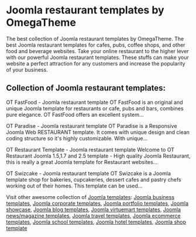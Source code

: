 # Joomla restaurant templates by OmegaTheme
The best collection of Joomla restaurant templates by OmegaTheme. The best Joomla restaurant templates for cafes, pubs, coffee shops, and other food and beverage websites. Take your online restaurant to the higher lever with our powerful Joomla restaurant templates. These stuffs can make your website a perfect attraction for any customers and increase the popularity of your business. 

## Collection of Joomla restaurant templates:

OT FastFood - Joomla restaurant template
OT FastFood is an original and unique Joomla template for restaurants or cafe, pubs and bars, combines pure elegance. OT FastFood offers an excellent system...

OT Paradise - Joomla restaurant template
OT Paradise is a Responsive Joomla Web RESTAURANT template. It comes with unique design and clean coding structure so it's highly customizable. With unique...

OT Restaurant Template - Joomla restaurant template
Welcome to OT Restaurant Joomla 1.5,1.7 and 2.5 template - High quality Joomla Restaurant, this is really a great Joomla template for Restaurant websites...

OT Swizcake - Joomla restaurant template
OT Swizcake is a Joomla template shop for bakeries, cupcakeries, dessert cafes and pastry chefs working out of their homes. This template can be used...

Visit other awesome collection of <a href="http://www.omegatheme.com/joomla-templates">Joomla templates</a>: <a href="http://www.omegatheme.com/joomla-business-templates">Joomla business templates</a>, <a href="http://www.omegatheme.com/joomla-corporate-templates">Joomla corporate templates</a>, <a href="http://www.omegatheme.com/joomla-portfolio-templates">Joomla portfolio templates</a>, <a href="http://www.omegatheme.com/joomla-showcase-templates">Joomla showcase</a>, <a href="http://www.omegatheme.com/joomla-blog-templates">Joomla blog templates</a>, <a href="http://www.omegatheme.com/joomla-virtuemart-templates">Joomla virtuemart templates</a>, <a href="http://www.omegatheme.com/joomla-news-magazine-templates">Joomla news/magazine templates</a>, <a href="http://www.omegatheme.com/joomla-travel-templates">Joomla travel templates</a>, <a href="http://www.omegatheme.com/joomla-ecommerce-templates">Joomla ecommerce templates</a>, <a href="http://www.omegatheme.com/joomla-school-templates">Joomla school templates</a>, <a href="http://www.omegatheme.com/joomla-hotel-templates">Joomla hotel templates</a>, <a href="http://www.omegatheme.com/joomla-shop-templates">Joomla shop template</a>
